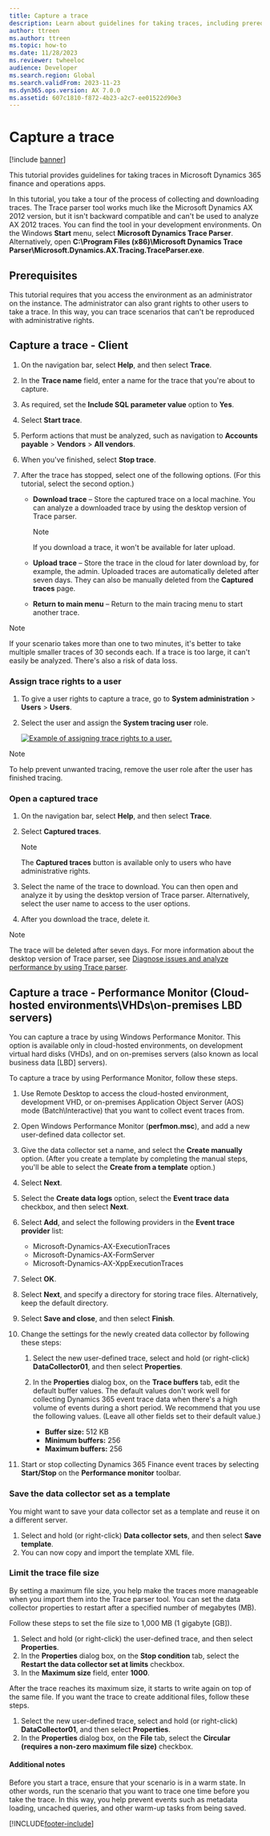 ```yaml
---
title: Capture a trace
description: Learn about guidelines for taking traces, including prerequisites and a step-by-step processs of capturing a trace with a client.
author: ttreen
ms.author: ttreen
ms.topic: how-to
ms.date: 11/28/2023
ms.reviewer: twheeloc
audience: Developer
ms.search.region: Global
ms.search.validFrom: 2023-11-23
ms.dyn365.ops.version: AX 7.0.0
ms.assetid: 607c1810-f872-4b23-a2c7-ee01522d90e3
---
```


# Capture a trace

[!include [banner](../includes/banner.md)]

This tutorial provides guidelines for taking traces in Microsoft Dynamics 365 finance and operations apps.

In this tutorial, you take a tour of the process of collecting and downloading traces. The Trace parser tool works much like the Microsoft Dynamics AX 2012 version, but it isn't backward compatible and can't be used to analyze AX 2012 traces. You can find the tool in your development environments. On the Windows **Start** menu, select **Microsoft Dynamics Trace Parser**. Alternatively, open **C:\\Program Files (x86)\\Microsoft Dynamics Trace Parser\\Microsoft.Dynamics.AX.Tracing.TraceParser.exe**.

## Prerequisites

This tutorial requires that you access the environment as an administrator on the instance. The administrator can also grant rights to other users to take a trace. In this way, you can trace scenarios that can't be reproduced with administrative rights.

## Capture a trace - Client

1. On the navigation bar, select **Help**, and then select **Trace**.
2. In the **Trace name** field, enter a name for the trace that you're about to capture.
3. As required, set the **Include SQL parameter value** option to **Yes**.
4. Select **Start trace**.
5. Perform actions that must be analyzed, such as navigation to **Accounts payable** \> **Vendors** \> **All vendors**.
6. When you've finished, select **Stop trace**.
7. After the trace has stopped, select one of the following options. (For this tutorial, select the second option.)

    - **Download trace** – Store the captured trace on a local machine. You can analyze a downloaded trace by using the desktop version of Trace parser.

        > [!NOTE]
        > If you download a trace, it won't be available for later upload.

    - **Upload trace** – Store the trace in the cloud for later download by, for example, the admin. Uploaded traces are automatically deleted after seven days. They can also be manually deleted from the **Captured traces** page.
    - **Return to main menu** – Return to the main tracing menu to start another trace.

> [!NOTE]
> If your scenario takes more than one to two minutes, it's better to take multiple smaller traces of 30 seconds each. If a trace is too large, it can't easily be analyzed. There's also a risk of data loss.

### Assign trace rights to a user

1. To give a user rights to capture a trace, go to **System administration** \> **Users** \> **Users**.
2. Select the user and assign the **System tracing user** role.

    [![Example of assigning trace rights to a user.](./media/trace2-284x300.jpg)](./media/trace2.jpg)

> [!NOTE]
> To help prevent unwanted tracing, remove the user role after the user has finished tracing.

### Open a captured trace

1. On the navigation bar, select **Help**, and then select **Trace**.
2. Select **Captured traces**.

    > [!NOTE]
    > The **Captured traces** button is available only to users who have administrative rights.

3. Select the name of the trace to download. You can then open and analyze it by using the desktop version of Trace parser. Alternatively, select the user name to access to the user options.
4. After you download the trace, delete it.

> [!NOTE]
> The trace will be deleted after seven days. For more information about the desktop version of Trace parser, see [Diagnose issues and analyze performance by using Trace parser](trace-parser.md).

## Capture a trace - Performance Monitor (Cloud-hosted environments\VHDs\on-premises LBD servers)

You can capture a trace by using Windows Performance Monitor. This option is available only in cloud-hosted environments, on development virtual hard disks (VHDs), and on on-premises servers (also known as local business data \[LBD\] servers).

To capture a trace by using Performance Monitor, follow these steps.

1. Use Remote Desktop to access the cloud-hosted environment, development VHD, or on-premises Application Object Server (AOS) mode (Batch\\Interactive) that you want to collect event traces from.
2. Open Windows Performance Monitor (**perfmon.msc**), and add a new user-defined data collector set.
3. Give the data collector set a name, and select the **Create manually** option. (After you create a template by completing the manual steps, you'll be able to select the **Create from a template** option.)
4. Select **Next**.
5. Select the **Create data logs** option, select the **Event trace data** checkbox, and then select **Next**.
6. Select **Add**, and select the following providers in the **Event trace provider** list:

    - Microsoft-Dynamics-AX-ExecutionTraces
    - Microsoft-Dynamics-AX-FormServer
    - Microsoft-Dynamics-AX-XppExecutionTraces

7. Select **OK**.
8. Select **Next**, and specify a directory for storing trace files. Alternatively, keep the default directory.
9. Select **Save and close**, and then select **Finish**.
10. Change the settings for the newly created data collector by following these steps:

    1. Select the new user-defined trace, select and hold (or right-click) **DataCollector01**, and then select **Properties**.
    2. In the **Properties** dialog box, on the **Trace buffers** tab, edit the default buffer values. The default values don't work well for collecting Dynamics 365 event trace data when there's a high volume of events during a short period. We recommend that you use the following values. (Leave all other fields set to their default value.)

        - **Buffer size:** 512 KB
        - **Minimum buffers:** 256
        - **Maximum buffers:** 256

11. Start or stop collecting Dynamics 365 Finance event traces by selecting **Start/Stop** on the **Performance monitor** toolbar.

### Save the data collector set as a template

You might want to save your data collector set as a template and reuse it on a different server.

1. Select and hold (or right-click) **Data collector sets**, and then select **Save template**.
2. You can now copy and import the template XML file.

### Limit the trace file size

By setting a maximum file size, you help make the traces more manageable when you import them into the Trace parser tool. You can set the data collector properties to restart after a specified number of megabytes (MB).

Follow these steps to set the file size to 1,000 MB (1 gigabyte \[GB\]).

1. Select and hold (or right-click) the user-defined trace, and then select **Properties**.
2. In the **Properties** dialog box, on the **Stop condition** tab, select the **Restart the data collector set at limits** checkbox.
3. In the **Maximum size** field, enter **1000**.

After the trace reaches its maximum size, it starts to write again on top of the same file. If you want the trace to create additional files, follow these steps.

1. Select the new user-defined trace, select and hold (or right-click) **DataCollector01**, and then select **Properties**.
2. In the **Properties** dialog box, on the **File** tab, select the **Circular (requires a non-zero maximum file size)** checkbox.

#### Additional notes

Before you start a trace, ensure that your scenario is in a warm state. In other words, run the scenario that you want to trace one time before you take the trace. In this way, you help prevent events such as metadata loading, uncached queries, and other warm-up tasks from being saved.

[!INCLUDE[footer-include](../../../includes/footer-banner.md)]

